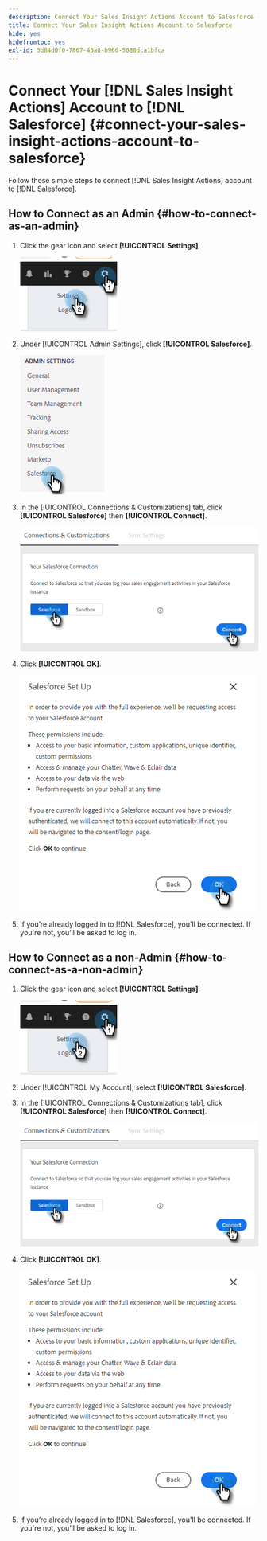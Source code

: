 ```yaml
---
description: Connect Your Sales Insight Actions Account to Salesforce - Marketo Docs - Product Documentation
title: Connect Your Sales Insight Actions Account to Salesforce
hide: yes
hidefromtoc: yes
exl-id: 5d84d0f0-7867-45a8-b966-5088dca1bfca
---
```

# Connect Your [!DNL Sales Insight Actions] Account to [!DNL Salesforce] {#connect-your-sales-insight-actions-account-to-salesforce}

Follow these simple steps to connect [!DNL Sales Insight Actions] account to [!DNL Salesforce].

## How to Connect as an Admin {#how-to-connect-as-an-admin}

1. Click the gear icon and select **[!UICONTROL Settings]**.

   ![](assets/connect-your-marketo-sales-account-to-salesforce-1.png)

1. Under [!UICONTROL Admin Settings], click **[!UICONTROL Salesforce]**.

   ![](assets/connect-your-marketo-sales-account-to-salesforce-2.png)

1. In the [!UICONTROL Connections & Customizations] tab, click **[!UICONTROL Salesforce]** then **[!UICONTROL Connect]**.

   ![](assets/connect-your-marketo-sales-account-to-salesforce-3.png)

1. Click **[!UICONTROL OK]**.

   ![](assets/connect-your-marketo-sales-account-to-salesforce-4.png)

1. If you’re already logged in to [!DNL Salesforce], you'll be connected. If you're not, you’ll be asked to log in.

## How to Connect as a non-Admin {#how-to-connect-as-a-non-admin}

1. Click the gear icon and select **[!UICONTROL Settings]**.

   ![](assets/connect-your-marketo-sales-account-to-salesforce-5.png)

1. Under [!UICONTROL My Account], select **[!UICONTROL Salesforce]**.

1. In the [!UICONTROL Connections & Customizations tab], click **[!UICONTROL Salesforce]** then **[!UICONTROL Connect]**.

   ![](assets/connect-your-marketo-sales-account-to-salesforce-7.png)

1. Click **[!UICONTROL OK]**.

      ![](assets/connect-your-marketo-sales-account-to-salesforce-8.png)

1. If you’re already logged in to [!DNL Salesforce], you'll be connected. If you're not, you’ll be asked to log in.
